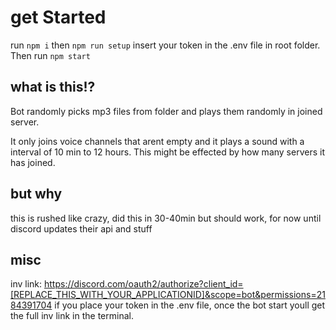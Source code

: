 # get Started

run ``npm i`` then ``npm run setup`` insert your token in the .env file in root folder. Then run ``npm start``


## what is this!? 
Bot randomly picks mp3 files from folder and plays them randomly in joined server.

It only joins voice channels that arent empty and it plays a sound with a interval of 10 min to 12 hours. 
This might be effected by how many servers it has joined.


## but why

this is rushed like crazy, did this in 30-40min but should work, for now until discord updates their api and stuff


## misc

inv link: https://discord.com/oauth2/authorize?client_id=[REPLACE_THIS_WITH_YOUR_APPLICATIONID]&scope=bot&permissions=2184391704 if you place your token in the .env file, once the bot start youll get the full inv link in the terminal.
